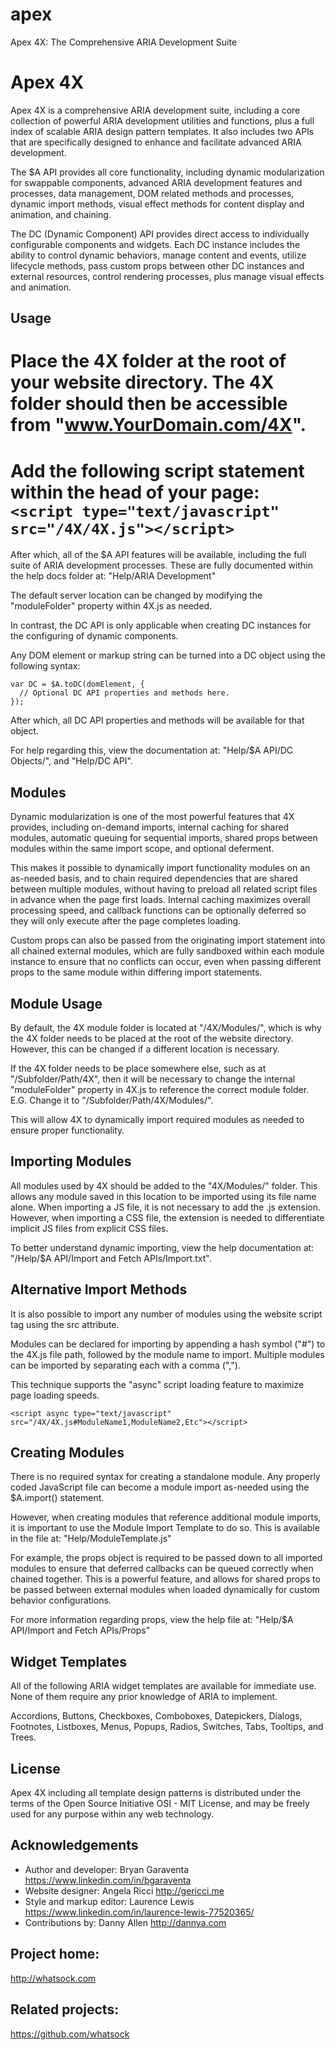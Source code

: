 # apex
Apex 4X: The Comprehensive ARIA Development Suite

Apex 4X
===

Apex 4X is a comprehensive ARIA development suite, including a core collection of powerful ARIA development utilities and functions, plus a full index of scalable ARIA design pattern templates. It also includes two APIs that are specifically designed to enhance and facilitate advanced ARIA development.

The $A API provides all core functionality, including dynamic modularization for swappable components, advanced ARIA development features and processes, data management, DOM related methods and processes, dynamic import methods, visual effect methods for content display and animation, and chaining.

The DC (Dynamic Component) API provides  direct access to individually configurable components and widgets. Each DC instance includes the ability to control dynamic behaviors, manage content and events, utilize lifecycle methods, pass custom props between other DC instances and external resources, control rendering processes, plus manage visual effects and animation.

Usage
-----

# Place the 4X folder at the root of your website directory. The 4X folder should then be accessible from "www.YourDomain.com/4X".
# Add the following script statement within the head of your page: `<script type="text/javascript" src="/4X/4X.js"></script>`

After which, all of the $A API features will be available, including the full suite of ARIA development processes. These are fully documented within the help docs folder at: "Help/ARIA Development"

The default server location can be changed by modifying the "moduleFolder" property within 4X.js as needed.

In contrast, the DC API is only applicable when creating DC instances for the configuring of dynamic components.

Any DOM element or markup string can be turned into a DC object using the following syntax:

```
var DC = $A.toDC(domElement, {
  // Optional DC API properties and methods here.
});
```

After which, all DC API properties and methods will be available for that object.

For help regarding this, view the documentation at: 
"Help/$A API/DC Objects/", and 
"Help/DC API".

Modules
-----

Dynamic modularization is one of the most powerful features that 4X provides, including on-demand imports, internal caching for shared modules, automatic queuing for sequential imports, shared props between modules within the same import scope, and optional deferment.

This makes it possible to dynamically import functionality modules on an as-needed basis, and to chain required dependencies that are shared between multiple modules, without having to preload all related script files in advance when the page first loads. Internal caching maximizes overall processing speed, and callback functions can be optionally deferred so they will only execute after the page completes loading.

Custom props can also be passed from the originating import statement into all chained external modules, which are fully sandboxed within each module instance to ensure that no conflicts can occur, even when passing different props to the same module within differing import statements.

Module Usage
-----

By default, the 4X module folder is located at "/4X/Modules/", which is why the 4X folder needs to be placed at the root of the website directory. However, this can be changed if a different location is necessary.

If the 4X folder needs to be place somewhere else, such as at "/Subfolder/Path/4X", then it will be necessary to change the internal "moduleFolder" property in 4X.js to reference the correct module folder. E.G. Change it to "/Subfolder/Path/4X/Modules/".

This will allow 4X to dynamically import required modules as needed to ensure proper functionality.

Importing Modules
-----

All modules used by 4X should be added to the "4X/Modules/" folder. This allows any module saved in this location to be imported using its file name alone. When importing a JS file, it is not necessary to add the .js extension. However, when importing a CSS file, the extension is needed to differentiate implicit JS files from explicit CSS files.

To better understand dynamic importing, view the help documentation at: "/Help/$A API/Import and Fetch APIs/Import.txt".

Alternative Import Methods
-----

It is also possible to import any number of modules using the website script tag using the src attribute.

Modules can be declared for importing by appending a hash symbol ("#") to the 4X.js file path, followed by the module name to import. Multiple modules can be imported by separating each with a comma (",").

This technique supports the "async" script loading feature to maximize page loading speeds.

```
<script async type="text/javascript" src="/4X/4X.js#ModuleName1,ModuleName2,Etc"></script>
```

Creating Modules
-----

There is no required syntax for creating a standalone module. Any properly coded JavaScript file can become a module import as-needed using the $A.import() statement.

However, when creating modules that reference additional module imports, it is important to use the Module Import Template to do so. This is available in the file at: "Help/ModuleTemplate.js"

For example, the props object is required to be passed down to all imported modules to ensure that deferred callbacks can be queued correctly when chained together. This is a powerful feature, and allows for shared props to be passed between external modules when loaded dynamically for custom behavior configurations.

For more information regarding props, view the help file at: "Help/$A API/Import and Fetch APIs/Props"

Widget Templates
-----

All of the following ARIA widget templates are available for immediate use. None of them require any prior knowledge of ARIA to implement.

Accordions, Buttons, Checkboxes, Comboboxes, Datepickers, Dialogs, Footnotes, Listboxes, Menus, Popups, Radios, Switches, Tabs, Tooltips, and Trees.

License
-----

Apex 4X including all template design patterns is distributed under the terms of the Open Source Initiative OSI - MIT License, and may be freely used for any purpose within any web technology.

Acknowledgements
-----

* Author and developer: Bryan Garaventa https://www.linkedin.com/in/bgaraventa
* Website designer: Angela Ricci http://gericci.me
* Style and markup editor: Laurence Lewis https://www.linkedin.com/in/laurence-lewis-77520365/  
* Contributions by: Danny Allen http://dannya.com

Project home:
-----

http://whatsock.com

Related projects:
-----

https://github.com/whatsock